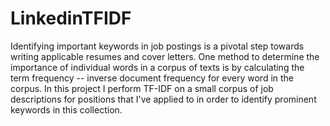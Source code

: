 # LinkedinTFIDF

Identifying important keywords in job postings is a pivotal step towards writing applicable resumes and cover letters. One method to determine the importance of individual words in a corpus of texts is by calculating the term frequency -- inverse document frequency for every word in the corpus. In this project I perform TF-IDF on a small corpus of job descriptions for positions that I've applied to in order to identify prominent keywords in this collection.


